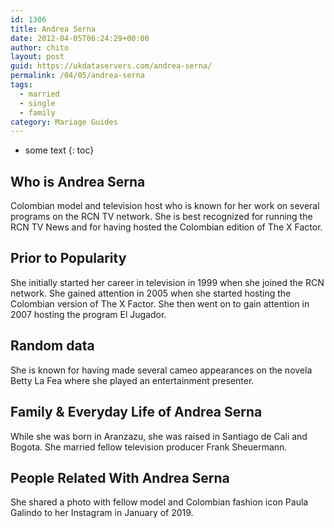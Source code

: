 ```yaml
---
id: 1306
title: Andrea Serna
date: 2012-04-05T06:24:29+00:00
author: chito
layout: post
guid: https://ukdataservers.com/andrea-serna/
permalink: /04/05/andrea-serna  
tags:
  - married
  - single
  - family
category: Mariage Guides
---
```


* some text
{: toc}


## Who is  Andrea Serna
                  
                  
                  
Colombian model and television host who is known for her work on several programs on the RCN TV network. She is best recognized for running the RCN TV News and for having hosted the Colombian edition of The X Factor. 
                  
                
                
                
## Prior to Popularity 
                  
                  
                  
She initially started her career in television in 1999 when she joined the RCN network. She gained attention in 2005 when she started hosting the Colombian version of The X Factor. She then went on to gain attention in 2007 hosting the program El Jugador. 
                  
                
                
                
## Random data 
                  
                  
                  
She is known for having made several cameo appearances on the novela Betty La Fea where she played an entertainment presenter. 
                  
                
                
                
## Family & Everyday Life of Andrea Serna
                  
                  
                  
While she was born in Aranzazu, she was raised in Santiago de Cali and Bogota. She married fellow television producer Frank Sheuermann. 
                  
                
                
                
## People Related With  Andrea Serna
                  
                  
                  
She shared a photo with fellow model and Colombian fashion icon Paula Galindo to her Instagram in January of 2019. 
                  
                
              
            
          
          
          
    
    
  
